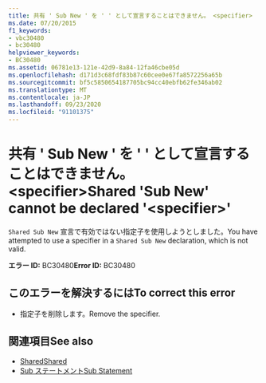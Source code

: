 ```yaml
---
title: 共有 ' Sub New ' を ' ' として宣言することはできません。 <specifier>
ms.date: 07/20/2015
f1_keywords:
- vbc30480
- bc30480
helpviewer_keywords:
- BC30480
ms.assetid: 06781e13-121e-42d9-8a84-12fa46cbe05d
ms.openlocfilehash: d171d3c68fdf83b87c60cee0e67fa8572256a65b
ms.sourcegitcommit: bf5c5850654187705bc94cc40ebfb62fe346ab02
ms.translationtype: MT
ms.contentlocale: ja-JP
ms.lasthandoff: 09/23/2020
ms.locfileid: "91101375"
---
```

# <a name="shared-sub-new-cannot-be-declared-specifier"></a><span data-ttu-id="1ba54-102">共有 ' Sub New ' を ' ' として宣言することはできません。 \<specifier></span><span class="sxs-lookup"><span data-stu-id="1ba54-102">Shared 'Sub New' cannot be declared '\<specifier>'</span></span>

<span data-ttu-id="1ba54-103">`Shared Sub New` 宣言で有効ではない指定子を使用しようとしました。</span><span class="sxs-lookup"><span data-stu-id="1ba54-103">You have attempted to use a specifier in a `Shared Sub New` declaration, which is not valid.</span></span>  
  
 <span data-ttu-id="1ba54-104">**エラー ID:** BC30480</span><span class="sxs-lookup"><span data-stu-id="1ba54-104">**Error ID:** BC30480</span></span>  
  
## <a name="to-correct-this-error"></a><span data-ttu-id="1ba54-105">このエラーを解決するには</span><span class="sxs-lookup"><span data-stu-id="1ba54-105">To correct this error</span></span>  
  
- <span data-ttu-id="1ba54-106">指定子を削除します。</span><span class="sxs-lookup"><span data-stu-id="1ba54-106">Remove the specifier.</span></span>  
  
## <a name="see-also"></a><span data-ttu-id="1ba54-107">関連項目</span><span class="sxs-lookup"><span data-stu-id="1ba54-107">See also</span></span>

- [<span data-ttu-id="1ba54-108">Shared</span><span class="sxs-lookup"><span data-stu-id="1ba54-108">Shared</span></span>](../language-reference/modifiers/shared.md)
- [<span data-ttu-id="1ba54-109">Sub ステートメント</span><span class="sxs-lookup"><span data-stu-id="1ba54-109">Sub Statement</span></span>](../language-reference/statements/sub-statement.md)
